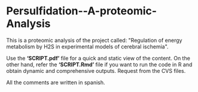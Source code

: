 # Persulfidation--A-proteomic-Analysis
This is a proteomic analysis of the project called: "Regulation of energy metabolism by H2S in experimental models of cerebral ischemia".




Use the **‘SCRIPT.pdf’** file for a quick and static view of the content. On the other hand, refer the **‘SCRIPT.Rmd’** file if you want to run the code in R and obtain dynamic and comprehensive outputs. Request from the CVS files.

All the comments are written in spanish. 

